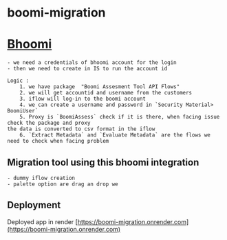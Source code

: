 ﻿# boomi-migration

# [Bhoomi](https://boomi.com/)
```
- we need a credentials of bhoomi account for the login
- then we need to create in IS to run the account id

Logic :
	1. we have package  "Boomi Assesment Tool API Flows"
	2. we will get accountid and username from the customers  
	3. iflow will log-in to the boomi account
	4. we can create a username and password in `Security Material> BoomiUser`
	5. Proxy is `BoomiAssess` check if it is there, when facing issue check the package and proxy
the data is converted to csv format in the iflow
	6. `Extract Metadata` and `Evaluate Metadata` are the flows we need to check when facing problem 

```

## Migration tool using this bhoomi integration

```
- dummy iflow creation
- palette option are drag an drop we 
```
## Deployment
Deployed app in render [https://boomi-migration.onrender.com](https://boomi-migration.onrender.com)
